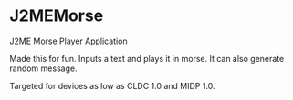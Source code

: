 # J2MEMorse
J2ME Morse Player Application

Made this for fun. Inputs a text and plays it in morse. It can also generate random message. 

Targeted for devices as low as CLDC 1.0 and MIDP 1.0.
